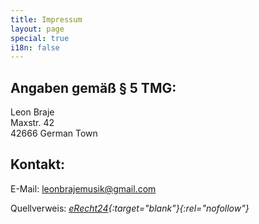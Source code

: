 ```yaml
---
title: Impressum
layout: page
special: true
i18n: false
---
```


Angaben gemäß § 5 TMG:
----------------------
Leon Braje    
Maxstr. 42    
42666 German Town

Kontakt:
--------
E-Mail: <leonbrajemusik@gmail.com>

Quellverweis: _[eRecht24](https://www.e-recht24.de/impressum-generator.html){:target="blank"}{:rel="nofollow"}_